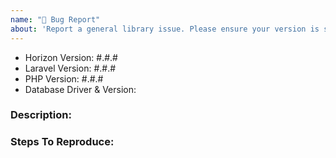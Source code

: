 ```yaml
---
name: "🐛 Bug Report"
about: 'Report a general library issue. Please ensure your version is still supported: https://laravel.com/docs/releases#support-policy'
---
```


- Horizon Version: #.#.#
- Laravel Version: #.#.#
- PHP Version: #.#.#
- Database Driver & Version:

### Description:


### Steps To Reproduce:
